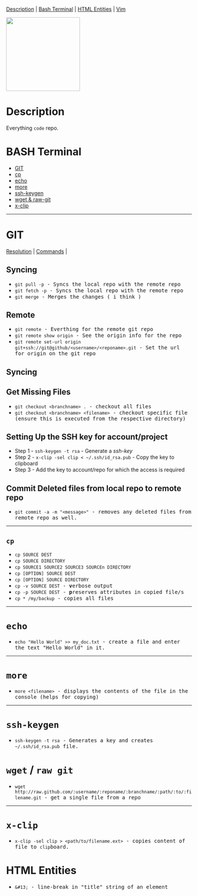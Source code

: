 [Description](#description)     | 
[Bash Terminal](#bash-terminal) |
[HTML Entities](#html-entities) |
[Vim](#vim) 


<img src="https://octodex.github.com/images/yaktocat.png" width="200" />

# Description
Everything `code` repo.

# BASH Terminal
* [GIT](#git)
* [cp](#cp)
* [echo](#echo)
* [more](#more)
* [ssh-keygen](#more)
* [wget & raw-git](#wget--raw-git)
* [x-clip](#x-clip)

<hr /> 

# GIT
[Resolution](#git-resolution) |
[Commands](#git-commands) |


## Syncing  
   * <samp>`git pull -p` - Syncs the local repo with the remote repo</samp>
   * <samp>`git fetch -p` - Syncs the local repo with the remote repo<samp>
   * <samp>`git merge` - Merges the changes ( i think )
  
## Remote
  * <samp>`git remote` - Everthing for the remote git repo</samp>
  * <samp>`git remote show origin` - See the origin info for the repo</samp>
  * <samp>`git remote set-url origin git+ssh://git@github/<username>/<reponame>.git` - Set the url for origin on the git repo</samp>

## Syncing
## Get Missing Files
  * <samp>`git checkout <branchname> .` - checkout all files </samp>
  * <samp>`git checkout <branchname> <filename>` - checkout specific file (ensure this is executed from the respective directory)
 
## Setting Up the SSH key for account/project
  * Step 1 - `ssh-keygen -t rsa` - Generate a *ssh-key*
  * Step 2 - `x-clip -sel clip < ~/.ssh/id_rsa.pub` - Copy the key to clipboard
  * Step 3 - Add the key to account/repo for which the access is required
  
## Commit Deleted files from local repo to remote repo
  * <samp>`git commit -a -m "<message>"` - removes any deleted files from remote repo as well.</samp> 

<hr />

## `cp`
  * <samp>`cp SOURCE DEST`</samp>
  * <samp>`cp SOURCE DIRECTORY`</samp>
  * <samp>`cp SOURCE1 SOURCE2 SOURCE3 SOURCEn DIRECTORY`</samp>
  * <samp>`cp [OPTION] SOURCE DEST`</samp>
  * <samp>`cp [OPTION] SOURCE DIRECTORY`</samp>
  * <samp>`cp -v SOURCE DEST` - **v**erbose output</samp>
  * <samp>`cp -p SOURCE DEST` - **p**reserves attributes in copied file/s</samp>
  * <samp>`cp * /my/backup` - copies all files</samp>
<hr /> 

# `echo`
* <samp>`echo "Hello World" >> my_doc.txt` - create a file and enter the text "Hello World" in it.</samp>

<hr />

# `more`
* <samp>`more <filename>` - displays the contents of the file in the console (helps for copying)<samp>

<hr />

# `ssh-keygen`
* <samp>`ssh-keygen -t rsa` - Generates a key and creates `~/.ssh/id_rsa.pub` file.</samp>

# `wget` / `raw git`
* <samp>`wget http://raw.github.com/:username/:reponame/:branchname/:path/:to/:filename.git` - get a single file from a repo</samp> 

<hr />

# `x-clip`
* <samp>`x-clip -sel clip > <path/to/filename.ext>` - copies content of file to `clip`board.</samp>

</hr>

# HTML Entities
* <samp>`&#13;` - line-break in "title" string of an element</samp> 
  



